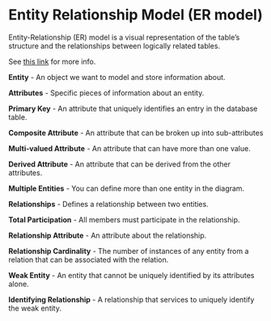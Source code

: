 # Entity Relationship Model (ER model)

Entity-Relationship (ER) model is a visual representation of the table’s structure and the relationships between logically related tables.

See [this link]([text](https://hasura.io/learn/database/microsoft-sql-server/er-modeling/#:~:text=Entity%2DRelationship%20(ER)%20model,relationships%20between%20logically%20related%20tables.)) for more info. 

**Entity** - An object we want to model and store information about.

**Attributes** - Specific pieces of information about an entity.

**Primary Key** - An attribute that uniquely identifies an entry in the database table.

**Composite Attribute** - An attribute that can be broken up into sub-attributes

**Multi-valued Attribute** - An attribute that can have more than one value.

**Derived Attribute** - An attribute that can be derived from the other attributes.

**Multiple Entities** - You can define more than one entity in the diagram.

**Relationships** - Defines a relationship between two entities.

**Total Participation** - All members must participate in the relationship.

**Relationship Attribute** - An attribute about the relationship.

**Relationship Cardinality** - The number of instances of any entity from a relation that can be associated with the relation.

**Weak Entity** - An entity that cannot be uniquely identified by its attributes alone.

**Identifying Relationship** - A relationship that services to uniquely identify the weak entity.


